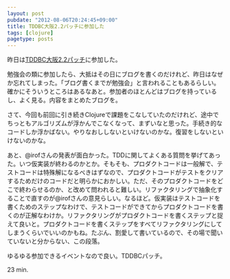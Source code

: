 ```yaml
---
layout: post
pubdate: "2012-08-06T20:24:45+09:00"
title: TDDBC大阪2.2パッチに参加した
tags: [clojure]
pagetype: posts
---
```

昨日は[TDDBC大阪2.2パッチ](http://atnd.org/events/30831)に参加した。

勉強会の類に参加したら、大抵はその日にブログを書くのだけれど、昨日はなぜか忘れてしまった。「ブログ書くまでが勉強会」と言われることもあるらしい。確かにそういうところはあるなあと。参加者のほとんどはブログを持っているし、よく見る。内容をまとめたブログを。

さて、今回も前回に引き続きClojureで課題をこなしていたのだけれど、途中でちっともアルゴリズムが浮かんでこなくなって、まずいなと思った。手続き的なコードしか浮かばない。やりなおししないといけないのかな。復習をしないといけないのかな。

あと、@irofさんの発表が面白かった。TDDに関してよくある質問を挙げてあった。いつ仮実装が終わるのかとか。そもそも、プロダクトコードは一般解で、テストコードは特殊解になるべきはずなので、プロダクトコードがテストをクリアするためだけのコードだと明らかにおかしい。ただ、そのプロダクトコードをどこで終わらせるのか、と改めて問われると難しい。リファクタリングで抽象化することで直すのが@irofさんの意見らしい。なるほど。仮実装はテストコードを書くためのステップなわけで、テストコードができてからプロダクトコードを書くのが正解なわけか。リファクタリングがプロダクトコードを書くステップと捉えて良いと。プロダクトコードを書くステップをすべてリファクタリングにしてしまうくらいでいいのかもね。たぶん、割愛して書いているので、その場で聞いていないと分からない、この段落。

ゆるゆる参加できるイベントなので良い。TDDBCパッチ。

23 min.
